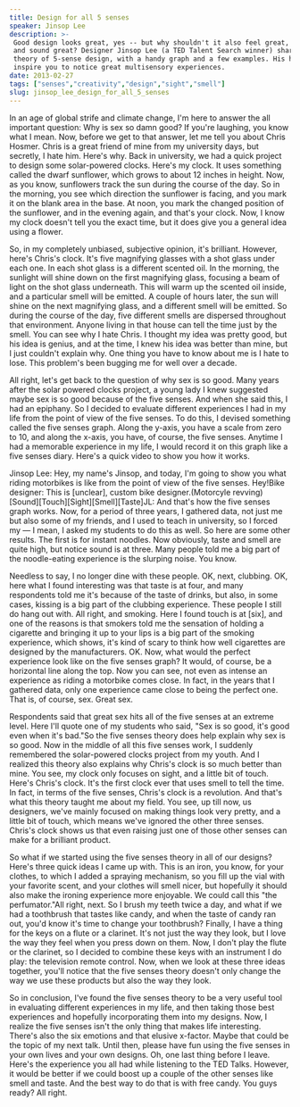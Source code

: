 ```yaml
---
title: Design for all 5 senses
speaker: Jinsop Lee
description: >-
 Good design looks great, yes -- but why shouldn't it also feel great, smell great
 and sound great? Designer Jinsop Lee (a TED Talent Search winner) shares his
 theory of 5-sense design, with a handy graph and a few examples. His hope: to
 inspire you to notice great multisensory experiences.
date: 2013-02-27
tags: ["senses","creativity","design","sight","smell"]
slug: jinsop_lee_design_for_all_5_senses
---
```


In an age of global strife and climate change, I'm here to answer the all important
question: Why is sex so damn good? If you're laughing, you know what I mean. Now, before we
get to that answer, let me tell you about Chris Hosmer. Chris is a great friend of mine
from my university days, but secretly, I hate him. Here's why. Back in university, we had a
quick project to design some solar-powered clocks. Here's my clock. It uses something
called the dwarf sunflower, which grows to about 12 inches in height. Now, as you know,
sunflowers track the sun during the course of the day. So in the morning, you see which
direction the sunflower is facing, and you mark it on the blank area in the base. At noon,
you mark the changed position of the sunflower, and in the evening again, and that's your
clock. Now, I know my clock doesn't tell you the exact time, but it does give you a
general idea using a flower.

So, in my completely unbiased, subjective opinion, it's brilliant. However, here's Chris's
clock. It's five magnifying glasses with a shot glass under each one. In each shot glass
is a different scented oil. In the morning, the sunlight will shine down on the first
magnifying glass, focusing a beam of light on the shot glass underneath. This will warm up
the scented oil inside, and a particular smell will be emitted. A couple of hours later,
the sun will shine on the next magnifying glass, and a different smell will be emitted. So
during the course of the day, five different smells are dispersed throughout that
environment. Anyone living in that house can tell the time just by the smell. You can see
why I hate Chris. I thought my idea was pretty good, but his idea is genius, and at the
time, I knew his idea was better than mine, but I just couldn't explain why. One thing you
have to know about me is I hate to lose. This problem's been bugging me for well over a
decade.

All right, let's get back to the question of why sex is so good. Many years after the
solar powered clocks project, a young lady I knew suggested maybe sex is so good because
of the five senses. And when she said this, I had an epiphany. So I decided to evaluate
different experiences I had in my life from the point of view of the five senses. To do
this, I devised something called the five senses graph. Along the y-axis, you have a scale
from zero to 10, and along the x-axis, you have, of course, the five senses. Anytime I had
a memorable experience in my life, I would record it on this graph like a five senses
diary. Here's a quick video to show you how it works.

Jinsop Lee: Hey, my name's Jinsop, and today, I'm going to show you what riding motorbikes
is like from the point of view of the five senses. Hey!Bike designer: This is [unclear],
custom bike designer.(Motorcyle revving)[Sound][Touch][Sight][Smell][Taste]JL: And that's
how the five senses graph works. Now, for a period of three years, I gathered data, not
just me but also some of my friends, and I used to teach in university, so I forced my — I
mean, I asked my students to do this as well. So here are some other results. The first is
for instant noodles. Now obviously, taste and smell are quite high, but notice sound is at
three. Many people told me a big part of the noodle-eating experience is the slurping
noise. You know. 

Needless to say, I no longer dine with these people. OK, next, clubbing. OK, here what I
found interesting was that taste is at four, and many respondents told me it's because of
the taste of drinks, but also, in some cases, kissing is a big part of the clubbing
experience. These people I still do hang out with. All right, and smoking. Here I found
touch is at [six], and one of the reasons is that smokers told me the sensation of holding
a cigarette and bringing it up to your lips is a big part of the smoking experience, which
shows, it's kind of scary to think how well cigarettes are designed by the
manufacturers. OK. Now, what would the perfect experience look like on the five senses
graph? It would, of course, be a horizontal line along the top. Now you can see, not even
as intense an experience as riding a motorbike comes close. In fact, in the years that I
gathered data, only one experience came close to being the perfect one. That is, of
course, sex. Great sex.

Respondents said that great sex hits all of the five senses at an extreme level. Here I'll
quote one of my students who said, "Sex is so good, it's good even when it's bad."So the
five senses theory does help explain why sex is so good. Now in the middle of all this
five senses work, I suddenly remembered the solar-powered clocks project from my youth.
And I realized this theory also explains why Chris's clock is so much better than mine.
You see, my clock only focuses on sight, and a little bit of touch. Here's Chris's clock.
It's the first clock ever that uses smell to tell the time. In fact, in terms of the five
senses, Chris's clock is a revolution. And that's what this theory taught me about my
field. You see, up till now, us designers, we've mainly focused on making things look very
pretty, and a little bit of touch, which means we've ignored the other three senses.
Chris's clock shows us that even raising just one of those other senses can make for a
brilliant product.

So what if we started using the five senses theory in all of our designs? Here's three
quick ideas I came up with. This is an iron, you know, for your clothes, to which I added
a spraying mechanism, so you fill up the vial with your favorite scent, and your clothes
will smell nicer, but hopefully it should also make the ironing experience more enjoyable.
We could call this "the perfumator."All right, next. So I brush my teeth twice a day, and
what if we had a toothbrush that tastes like candy, and when the taste of candy ran out,
you'd know it's time to change your toothbrush? Finally, I have a thing for the keys on a
flute or a clarinet. It's not just the way they look, but I love the way they feel when
you press down on them. Now, I don't play the flute or the clarinet, so I decided to
combine these keys with an instrument I do play: the television remote control. Now, when
we look at these three ideas together, you'll notice that the five senses theory doesn't
only change the way we use these products but also the way they look.

So in conclusion, I've found the five senses theory to be a very useful tool in evaluating
different experiences in my life, and then taking those best experiences and hopefully
incorporating them into my designs. Now, I realize the five senses isn't the only thing
that makes life interesting. There's also the six emotions and that elusive x-factor.
Maybe that could be the topic of my next talk. Until then, please have fun using the five
senses in your own lives and your own designs. Oh, one last thing before I leave. Here's
the experience you all had while listening to the TED Talks. However, it would be better
if we could boost up a couple of the other senses like smell and taste. And the best way
to do that is with free candy. You guys ready? All right.

<!--
ad_duration=3.33
event="TED2013"
external_start_time=0
intro_duration=11.82
is_subtitle_required="False"
is_talk_featured="True"
language="en"
language_swap="False"
native_language="en"
number_of_related_talks=6
number_of_speakers=1
number_of_subtitled_videos=36
number_of_tags=5
number_of_talk_download_languages=36
number_of_talk_more_resources=0
number_of_talk_recommendations=0
number_of_talks_take_actions=0
post_ad_duration=0.83
published_timestamp="2013-08-06 15:08:22"
recording_date="2013-02-27"
speaker_description="Multi-sense designer"
speaker_is_published=1
speaker_name="Jinsop Lee"
speaker_what_others_say="As a designer this guy has given me so much to think about."
talk_name="Design for all 5 senses"
talks_tags=["senses","creativity","design","sight","smell"]
url_photo_speaker="https://pe.tedcdn.com/images/ted/96e10af9da054bc9594bc27b6a6f11c5ab40c08d_254x191.jpg"
url_photo_talk="https://pe.tedcdn.com/images/ted/19c23133ab92d6789c50759e48b43798a96a83b6_1600x1200.jpg"
url_webpage="https://www.ted.com/talks/jinsop_lee_design_for_all_5_senses"
video_type_name="TED Stage Talk"
-->